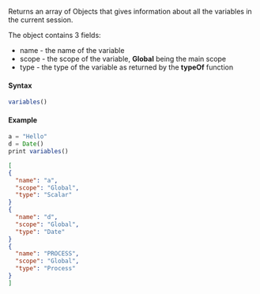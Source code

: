 Returns an array of Objects that gives information about all the variables in the current session.

The object contains 3 fields:

*   name - the name of the variable    
*   scope - the scope of the variable, **Global** being the main scope    
*   type - the type of the variable as returned by the **typeOf** function

#### Syntax
```js
variables()
```
#### Example
```js
a = "Hello"
d = Date()
print variables()
```
```json
[
{
  "name": "a",
  "scope": "Global",
  "type": "Scalar"
}
{
  "name": "d",
  "scope": "Global",
  "type": "Date"
}
{
  "name": "PROCESS",
  "scope": "Global",
  "type": "Process"
}
]
```

